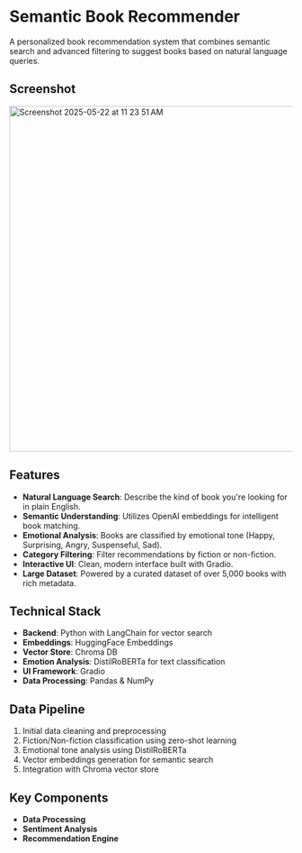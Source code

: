 # Semantic Book Recommender

A personalized book recommendation system that combines semantic search and advanced filtering to suggest books based on natural language queries.

## Screenshot

<img width="613" alt="Screenshot 2025-05-22 at 11 23 51 AM" src="https://github.com/user-attachments/assets/dee61a1f-8ec2-4536-8d37-50e2e62617a0" />


## Features

- **Natural Language Search**: Describe the kind of book you're looking for in plain English.
- **Semantic Understanding**: Utilizes OpenAI embeddings for intelligent book matching.
- **Emotional Analysis**: Books are classified by emotional tone (Happy, Surprising, Angry, Suspenseful, Sad).
- **Category Filtering**: Filter recommendations by fiction or non-fiction.
- **Interactive UI**: Clean, modern interface built with Gradio.
- **Large Dataset**: Powered by a curated dataset of over 5,000 books with rich metadata.

## Technical Stack

- **Backend**: Python with LangChain for vector search
- **Embeddings**: HuggingFace Embeddings
- **Vector Store**: Chroma DB
- **Emotion Analysis**: DistilRoBERTa for text classification
- **UI Framework**: Gradio
- **Data Processing**: Pandas & NumPy

## Data Pipeline

1. Initial data cleaning and preprocessing
2. Fiction/Non-fiction classification using zero-shot learning
3. Emotional tone analysis using DistilRoBERTa
4. Vector embeddings generation for semantic search
5. Integration with Chroma vector store

## Key Components

- **Data Processing**
- **Sentiment Analysis**
- **Recommendation Engine**

